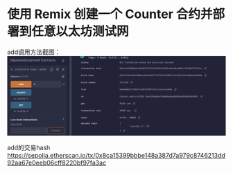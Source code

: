 # 使用 Remix 创建一个 Counter 合约并部署到任意以太坊测试网

add调用方法截图：
![img.png](img.png)

add的交易hash
https://sepolia.etherscan.io/tx/0x8ca15399bbbe148a387d7a979c8746213dd92aa67e0eeb06cff8220bf97fa3ac